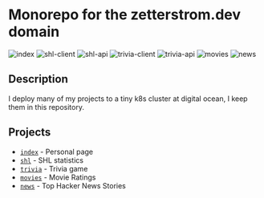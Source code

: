 # Monorepo for the zetterstrom.dev domain

![index](https://github.com/viktorzetterstrom/zetterstrom-dev/workflows/index/badge.svg)
![shl-client](https://github.com/viktorzetterstrom/zetterstrom-dev/workflows/shl-client/badge.svg)
![shl-api](https://github.com/viktorzetterstrom/zetterstrom-dev/workflows/shl-api/badge.svg)
![trivia-client](https://github.com/viktorzetterstrom/zetterstrom-dev/workflows/trivia-client/badge.svg)
![trivia-api](https://github.com/viktorzetterstrom/zetterstrom-dev/workflows/trivia-api/badge.svg)
![movies](https://github.com/viktorzetterstrom/zetterstrom-dev/workflows/movies/badge.svg)
![news](https://github.com/viktorzetterstrom/zetterstrom-dev/workflows/news/badge.svg)

## Description

I deploy many of my projects to a tiny k8s cluster at digital ocean, I keep them in this repository.

## Projects

- [`index`](https://zetterstrom.dev) - Personal page
- [`shl`](https://shl.zetterstrom.dev) - SHL statistics
- [`trivia`](https://trivia.zetterstrom.dev) - Trivia game
- [`movies`](https://movies.zetterstrom.dev) - Movie Ratings
- [`news`](https://news.zetterstrom.dev) - Top Hacker News Stories
